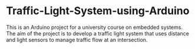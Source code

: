 # Traffic-Light-System-using-Arduino
This is an Arduino project for a university course on embedded systems. The aim of the project is to develop a traffic light system that uses distance and light sensors to manage traffic flow at an intersection.
